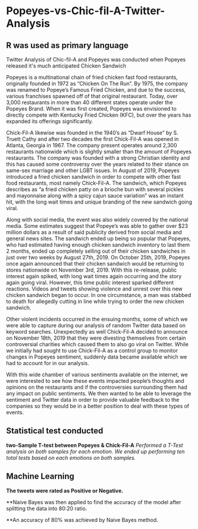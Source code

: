 # Popeyes-vs-Chic-fil-A-Twitter-Analysis #
## R was used as primary language ##

Twitter Analysis of Chic-fil-A and Popeyes was conducted when Popeyes released it's much anticipated Chicken Sandwich

Popeyes is a multinational chain of fried chicken fast food restaurants, originally founded in 1972 as “Chicken On The Run”. By 1975, the company was renamed to Popeye’s Famous Fried Chicken, and due to the success, various franchises spawned off of that original restaurant. Today, over 3,000 restaurants in more than 40 different states operate under the Popeyes Brand. When it was first created, Popeyes was envisioned to directly compete with Kentucky Fried Chicken (KFC), but over the years has expanded its offerings significantly.


Chick-Fil-A likewise was founded in the 1940’s as “Dwarf House” by S. Truett Cathy and after two decades the first Chick-Fil-A was opened in Atlanta, Georgia in 1967. The company present operates around 2,300 restaurants nationwide which is slightly smaller than the amount of Popeyes restaurants. The company was founded with a strong Christian identity and this has caused some controversy over the years related to their stance on same-sex marriage and other LGBT issues.
In August of 2019, Popeyes introduced a fried chicken sandwich in order to compete with other fast food restaurants, most namely Chick-Fil-A. The sandwich, which Popeyes describes as “a fried chicken patty on a brioche bun with several pickles and mayonnaise along with a spicy cajun sauce variation” was an instant hit, with the long wait times and unique branding of the new sandwich going viral.


Along with social media, the event was also widely covered by the national media. Some estimates suggest that Popeye’s was able to gather over $23 million dollars as a result of said publicity derived from social media and general news sites. The sandwich ended up being so popular that Popeyes, who had estimated having enough chicken sandwich inventory to last them 2 months, ended up completely selling out of their chicken sandwiches in just over two weeks by August 27th, 2019.
On October 25th, 2019, Popeyes once again announced that their chicken sandwich would be returning to stores nationwide on November 3rd, 2019. With this re-release, public interest again spiked, with long wait times again occurring and the story again going viral. However, this time public interest sparked different reactions. Videos and tweets showing violence and unrest over this new chicken sandwich began to occur. In one circumstance, a man was stabbed to death for allegedly cutting in line while trying to order the new chicken sandwich.


Other violent incidents occurred in the ensuing months, some of which we were able to capture during our analysis of random Twitter data based on keyword searches. Unexpectedly as well Chick-Fil-A decided to announce on November 18th, 2019 that they were divesting themselves from certain controversial charities which caused them to also go viral on Twitter. While we initially had sought to use Chick-Fil-A as a control group to monitor changes in Popeyes sentiment, suddenly data became available which we had to account for in our analysis.


With this wide chamber of various sentiments available on the internet, we were interested to see how these events impacted people’s thoughts and opinions on the restaurants and if the controversies surrounding them had any impact on public sentiments. We then wanted to be able to leverage the sentiment and Twitter data in order to provide valuable feedback to the companies so they would be in a better position to deal with these types of events.



## Statistical test conducted ##

**two-Sample T-test between Popeyes & Chick-Fil-A**
 *Performed a T-Test analysis on both samples for each emotion. We ended up performing ten total tests based on each emotions on both samples.*


## Machine Learning ##

**The tweets were rated as Positive or Negative.**

**Naive Bayes was then applied to find the accuracy of the model after splitting the data into 80:20 ratio. 

**An accuracy of 80% was achieved by Naive Bayes method. 
